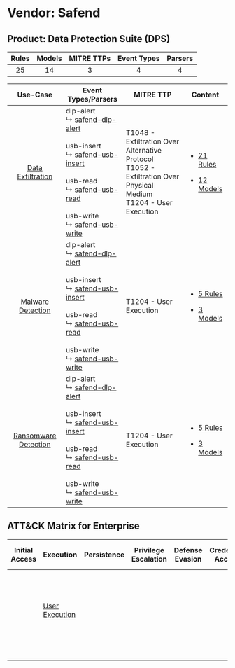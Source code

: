 Vendor: Safend
==============
Product: Data Protection Suite (DPS)
------------------------------------
| Rules | Models | MITRE TTPs | Event Types | Parsers |
|:-----:|:------:|:----------:|:-----------:|:-------:|
|  25   |   14   |     3      |      4      |    4    |

|                               Use-Case                               | Event Types/Parsers                                                                                                                                                                                                                                                                                                                                  | MITRE TTP                                                                                                                 | Content                                                                                                                            |
|:--------------------------------------------------------------------:| ---------------------------------------------------------------------------------------------------------------------------------------------------------------------------------------------------------------------------------------------------------------------------------------------------------------------------------------------------- | ------------------------------------------------------------------------------------------------------------------------- | ---------------------------------------------------------------------------------------------------------------------------------- |
|    [Data Exfiltration](../../../UseCases/uc_data_exfiltration.md)    |  dlp-alert<br> ↳ [safend-dlp-alert](Parsers/parserContent_safend-dlp-alert.md)<br><br> usb-insert<br> ↳ [safend-usb-insert](Parsers/parserContent_safend-usb-insert.md)<br><br> usb-read<br> ↳ [safend-usb-read](Parsers/parserContent_safend-usb-read.md)<br><br> usb-write<br> ↳ [safend-usb-write](Parsers/parserContent_safend-usb-write.md)<br> | T1048 - Exfiltration Over Alternative Protocol<br>T1052 - Exfiltration Over Physical Medium<br>T1204 - User Execution<br> | [<ul><li>21 Rules</li></ul><ul><li>12 Models</li></ul>](Rules_Models/r_m_safend_data_protection_suite_(dps)_Data_Exfiltration.md)  |
|    [Malware Detection](../../../UseCases/uc_malware_detection.md)    |  dlp-alert<br> ↳ [safend-dlp-alert](Parsers/parserContent_safend-dlp-alert.md)<br><br> usb-insert<br> ↳ [safend-usb-insert](Parsers/parserContent_safend-usb-insert.md)<br><br> usb-read<br> ↳ [safend-usb-read](Parsers/parserContent_safend-usb-read.md)<br><br> usb-write<br> ↳ [safend-usb-write](Parsers/parserContent_safend-usb-write.md)<br> | T1204 - User Execution<br>                                                                                                | [<ul><li>5 Rules</li></ul><ul><li>3 Models</li></ul>](Rules_Models/r_m_safend_data_protection_suite_(dps)_Malware_Detection.md)    |
| [Ransomware Detection](../../../UseCases/uc_ransomware_detection.md) |  dlp-alert<br> ↳ [safend-dlp-alert](Parsers/parserContent_safend-dlp-alert.md)<br><br> usb-insert<br> ↳ [safend-usb-insert](Parsers/parserContent_safend-usb-insert.md)<br><br> usb-read<br> ↳ [safend-usb-read](Parsers/parserContent_safend-usb-read.md)<br><br> usb-write<br> ↳ [safend-usb-write](Parsers/parserContent_safend-usb-write.md)<br> | T1204 - User Execution<br>                                                                                                | [<ul><li>5 Rules</li></ul><ul><li>3 Models</li></ul>](Rules_Models/r_m_safend_data_protection_suite_(dps)_Ransomware_Detection.md) |

ATT&CK Matrix for Enterprise
----------------------------
| Initial Access | Execution                                                           | Persistence | Privilege Escalation | Defense Evasion | Credential Access | Discovery | Lateral Movement | Collection | Command and Control | Exfiltration                                                                                                                                                                      | Impact |
| -------------- | ------------------------------------------------------------------- | ----------- | -------------------- | --------------- | ----------------- | --------- | ---------------- | ---------- | ------------------- | --------------------------------------------------------------------------------------------------------------------------------------------------------------------------------- | ------ |
|                | [User Execution](https://attack.mitre.org/techniques/T1204)<br><br> |             |                      |                 |                   |           |                  |            |                     | [Exfiltration Over Alternative Protocol](https://attack.mitre.org/techniques/T1048)<br><br>[Exfiltration Over Physical Medium](https://attack.mitre.org/techniques/T1052)<br><br> |        |